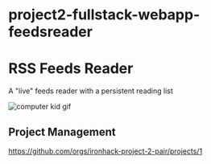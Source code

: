 # project2-fullstack-webapp-feedsreader
# RSS Feeds Reader
A "live" feeds reader with a persistent reading list

![computer kid gif](https://media2.giphy.com/media/v1.Y2lkPTc5MGI3NjExdHBrNGZwNmNhOTRlbmxpZnI5ejN4YTQ2azZkamxoMmlpemVuZ3ozcCZlcD12MV9pbnRlcm5hbF9naWZfYnlfaWQmY3Q9Zw/XreQmk7ETCak0/giphy.gif)

## Project Management

https://github.com/orgs/ironhack-project-2-pair/projects/1



<link rel="stylesheet" href="https://cdn.jsdelivr.net/npm/@picocss/pico@1/css/pico.min.css">